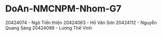 # DoAn-NMCNPM-Nhom-G7
20424074 - Ngô Tiến thiện
20424063 - Hồ Văn Sơn
20424112 - Nguyễn Quang Sáng
20424089 - Lương Thế Vinh
